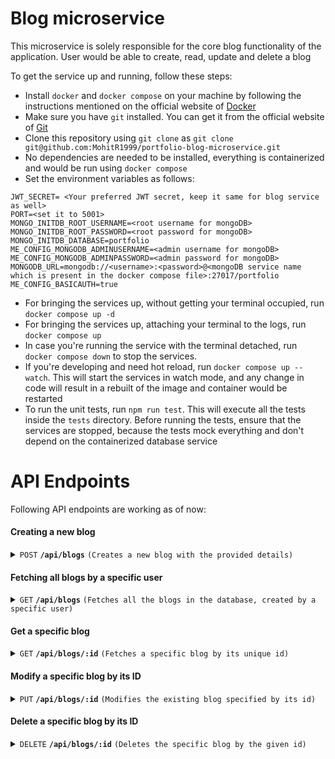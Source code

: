 # Blog microservice
This microservice is solely responsible for the core blog functionality of the application. User would be able to create, read, update and delete a blog

To get the service up and running, follow these steps:
- Install `docker` and `docker compose` on your machine by following the instructions mentioned on the official website of [Docker](https://docs.docker.com/engine/install/) 
- Make sure you have `git` installed. You can get it from the official website of [Git](https://git-scm.com/downloads)
- Clone this repository using `git clone` as `git clone git@github.com:MohitR1999/portfolio-blog-microservice.git`
- No dependencies are needed to be installed, everything is containerized and would be run using `docker compose`
- Set the environment variables as follows:
```
JWT_SECRET= <Your preferred JWT secret, keep it same for blog service as well>
PORT=<set it to 5001>
MONGO_INITDB_ROOT_USERNAME=<root username for mongoDB>
MONGO_INITDB_ROOT_PASSWORD=<root password for mongoDB>
MONGO_INITDB_DATABASE=portfolio
ME_CONFIG_MONGODB_ADMINUSERNAME=<admin username for mongoDB>
ME_CONFIG_MONGODB_ADMINPASSWORD=<admin password for mongoDB>
MONGODB_URL=mongodb://<username>:<password>@<mongoDB service name which is present in the docker compose file>:27017/portfolio
ME_CONFIG_BASICAUTH=true
```
- For bringing the services up, without getting your terminal occupied, run `docker compose up -d`
- For bringing the services up, attaching your terminal to the logs, run `docker compose up`
- In case you're running the service with the terminal detached, run `docker compose down` to stop the services.
- If you're developing and need hot reload, run `docker compose up --watch`. This will start the services in watch mode, and any change in code will result in a rebuilt of the image and container would be restarted
- To run the unit tests, run `npm run test`. This will execute all the tests inside the `tests` directory. Before running the tests, ensure that the services are stopped, because the tests mock everything and don't depend on the containerized database service
# API Endpoints
Following API endpoints are working as of now:
#### Creating a new blog

<details>
 <summary><code>POST</code> <code><b>/api/blogs</b></code> <code>(Creates a new blog with the provided details)</code></summary>

##### Parameters

> None

##### Headers

> | Header                  | Content                     |
> |-------------------------|-----------------------------|
> | `Authorization`         | `Bearer <JWT_Token>`        |

##### Body

> ```json
> {
>     "title" : "My blog!",
>     "content" : "Hello this is a new blog"
> }
> ```

##### Responses

> | http code     | content-type                      | response                                                                       |
> |---------------|-----------------------------------|--------------------------------------------------------------------------------|
> | `201`         | `application/json`                | `{"title": "My blog!","content": "Hello this is a new blog","author": <author_id>,"_id": <blog_id>,"created_at": "2025-01-04T13:30:24.419Z","__v": 0 }`  |
> | `400`         | `application/json`                | `{"error": <error_message>}`                                                   |
> | `500`         | `application/json`                | `{"error": <error_message>}`                                                   |

##### Example cURL

> ```bash
>  curl --location 'http://localhost:5001/api/blogs/' --header 'Content-Type: application/json' --header 'Authorization: Bearer eyJhbGciOiJIUzI1NiIsInR5cCI6IkpXVCJ9.***********************.UCPIOk8zg2be2KW33CL-**************-gEIT7l_k' --data '{"title":"My blog!","content":"Hello this is a new blog"}'
> ```

##### Example response

>```json
> {
>     "title": "My blog!",
>     "content": "Hello this is a new blog",
>     "author": "6775277a20d4082bb2730063",
>     "_id": "677937f0a19657fa3ac31f70",
>     "created_at": "2025-01-04T13:30:24.419Z",
>     "__v": 0
> }
>```

</details>

#### Fetching all blogs by a specific user

<details>
 <summary><code>GET</code> <code><b>/api/blogs</b></code> <code>(Fetches all the blogs in the database, created by a specific user)</code></summary>

##### Headers

> | Header              | Content                     |
> |---------------------|-----------------------------|
> | `x-user-id`         | `<User id of the author>`   |

##### Parameters

> None

##### Body

> None

##### Responses

> | http code     | content-type                      | response                      |
> |---------------|-----------------------------------|-------------------------------|
> | `200`         | `application/json`                | `[{"title": <blog1_title, "content" : <blog1_content, ...}, {"title": <blog2_title, "content" : <blog2_content, ...}... ]`     |
> | `500`         | `application/json`                | `{"error": <error_message> }`  |

##### Example cURL

> ```bash
>  curl --location 'http://localhost:5001/api/blogs' --header 'x-user-id: 678386121d2fcfc09d115d75'
> ```

##### Example response

>```json
> [
>     {
>         "_id": "677937f0a19657fa3ac31f70",
>         "title": "My blog!",
>         "content": "Hello this is a new blog",
>         "author": "678386121d2fcfc09d115d75",
>         "created_at": "2025-01-04T13:30:24.419Z",
>         "__v": 0
>     }
> ]
>```

</details>

#### Get a specific blog

<details>
 <summary><code>GET</code> <code><b>/api/blogs/:id</b></code> <code>(Fetches a specific blog by its unique id)</code></summary>

##### URL Parameters

> | Parameter     | Value                      |
> |---------------|----------------------------|
> | `id`          | Unique ID of the blog      |

##### Body

> None

##### Headers

> None

##### Responses

> | http code     | content-type                      | response                                      |
> |---------------|-----------------------------------|-----------------------------------------------|
> | `200`         | `application/json`                | `{"title": <blog1_title, "content" : <blog1_content, ...}`                           |
> | `404`         | `application/json`                | `{ error: <error_message> }`  |
> | `500`         | `application/json`                | `{ error: <error_message> }`  |

##### Example cURL

> ```bash
>  curl --location 'http://localhost:5001/api/blogs/677937f0a19657fa3ac31f70' --data ''
> ```

##### Example response

>```json
> {
>     "_id": "677937f0a19657fa3ac31f70",
>     "title": "My blog!",
>     "content": "Hello this is a new blog",
>     "author": "6775277a20d4082bb2730063",
>     "created_at": "2025-01-04T13:30:24.419Z",
>     "__v": 0
> }
>```

</details>

#### Modify a specific blog by its ID

<details>
 <summary><code>PUT</code> <code><b>/api/blogs/:id</b></code> <code>(Modifies the existing blog specified by its id)</code></summary>

##### URL Parameters

> | Parameter     | Value                      |
> |---------------|----------------------------|
> | `id`          | Unique ID of the blog      |


##### Headers

> | Header                  | Content                     |
> |-------------------------|-----------------------------|
> | `Authorization`         | `Bearer <JWT_Token>`        |

##### Body

> ```json
> {
>     "title" : "My blog!",
>     "content" : "Hello this is a new modified blog"
> }
> ```

##### Responses

> | http code     | content-type                      | response                                                                       |
> |---------------|-----------------------------------|--------------------------------------------------------------------------------|
> | `201`         | `application/json`                | `{"title": "My blog!","content": "Hello this is a new modified blog","author": <author_id>,"_id": <blog_id>,"created_at": "2025-01-04T13:30:24.419Z", "modified_at": "2025-01-04T13:47:16.483Z", "__v": 0 }`  |
> | `400`         | `application/json`                | `{"error": <error_message>}`                                                   |
> | `404`         | `application/json`                | `{"error": <error_message>}`                                                   |
> | `500`         | `application/json`                | `{"error": <error_message>}`                                                   |

##### Example cURL

> ```bash
>  curl --location --request PUT 'http://localhost:5001/api/blogs/677937f0a19657fa3ac31f70' --header 'Content-Type: application/json' --header 'Authorization: Bearer <token>' --data '{"content":"Hello, this is some completely new content for my first blog hehe!"}'
> ```

##### Example response

>```json
> {
>     "_id": "677937f0a19657fa3ac31f70",
>     "title": "My blog!",
>     "content": "Hello, this is some completely new content for my first blog hehe!",
>     "author": "6775277a20d4082bb2730063",
>     "created_at": "2025-01-04T13:30:24.419Z",
>     "__v": 0,
>     "modified_at": "2025-01-04T13:47:16.483Z"
> }
>```

</details>

#### Delete a specific blog by its ID

<details>
 <summary><code>DELETE</code> <code><b>/api/blogs/:id</b></code> <code>(Deletes the specific blog by the given id)</code></summary>

##### URL Parameters

> | Parameter     | Value                      |
> |---------------|----------------------------|
> | `id`          | Unique ID of the blog      |


##### Headers

> | Header                  | Content                     |
> |-------------------------|-----------------------------|
> | `Authorization`         | `Bearer <JWT_Token>`        |

##### Body

> None

##### Responses

> | http code     | content-type                      | response                                                                       |
> |---------------|-----------------------------------|--------------------------------------------------------------------------------|
> | `201`         | `application/json`                | `{ "message": "Blog deleted successfully" }`  |
> | `400`         | `application/json`                | `{"error": <error_message>}`                                                   |
> | `404`         | `application/json`                | `{"error": <error_message>}`                                                   |
> | `500`         | `application/json`                | `{"error": <error_message>}`                                                   |

##### Example cURL

> ```bash
>  curl --location --request DELETE 'http://localhost:5001/api/blogs/677937f0a19657fa3ac31f70' --header 'Authorization: Bearer <token>'
> ```

##### Example response

>```json
> {
>     "message": "Blog deleted successfully"
> }
>```

</details>
